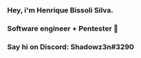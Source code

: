 ### Hey, i'm Henrique Bissoli Silva.
### Software engineer + Pentester 👋
### Say hi on Discord: Shadowz3n#3290
